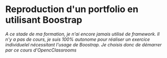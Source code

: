 # Reproduction d'un portfolio en utilisant Boostrap
*A ce stade de ma formation, je n'ai encore jamais utilisé de framework.
Il n'y a pas de cours, je suis 100% autonome pour réaliser un exercice individuelel nécessitant l'usage de Boostrap. Je choisis donc de démarrer par ce cours d'OpencClassrooms*


